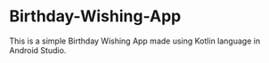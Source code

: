 # Birthday-Wishing-App
This is a simple Birthday Wishing App made using Kotlin language in Android Studio.
